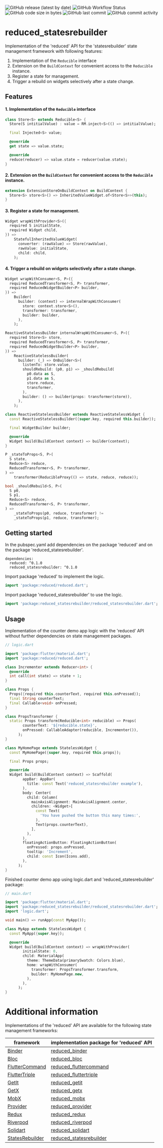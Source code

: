 ![GitHub release (latest by date)](https://img.shields.io/github/v/release/partmaster/reduced_statesrebuilder)
![GitHub Workflow Status](https://img.shields.io/github/actions/workflow/status/partmaster/reduced_statesrebuilder/dart.yml)
![GitHub code size in bytes](https://img.shields.io/github/languages/code-size/partmaster/reduced_statesrebuilder)
![GitHub last commit](https://img.shields.io/github/last-commit/partmaster/reduced_statesrebuilder)
![GitHub commit activity](https://img.shields.io/github/commit-activity/m/partmaster/reduced_statesrebuilder)
# reduced_statesrebuilder

Implementation of the 'reduced' API for the 'statesrebuilder' state management framework with following features:

1. Implementation of the ```Reducible``` interface 
2. Extension on the ```BuildContext``` for convenient access to the  ```Reducible``` instance.
3. Register a state for management.
4. Trigger a rebuild on widgets selectively after a state change.

## Features

#### 1. Implementation of the ```Reducible``` interface 

```dart
class Store<S> extends Reducible<S> {
  Store(S intitialValue) : value = RM.inject<S>(() => intitialValue);

  final Injected<S> value;

  @override
  get state => value.state;

  @override
  reduce(reducer) => value.state = reducer(value.state);
}
```

#### 2. Extension on the ```BuildContext``` for convenient access to the  ```Reducible``` instance.

```dart
extension ExtensionStoreOnBuildContext on BuildContext {
  Store<S> store<S>() => InheritedValueWidget.of<Store<S>>(this);
}
```

#### 3. Register a state for management.

```dart
Widget wrapWithProvider<S>({
  required S initialState,
  required Widget child,
}) =>
    StatefulInheritedValueWidget(
      converter: (rawValue) => Store(rawValue),
      rawValue: initialState,
      child: child,
    );
```

#### 4. Trigger a rebuild on widgets selectively after a state change.

```dart
Widget wrapWithConsumer<S, P>({
  required ReducedTransformer<S, P> transformer,
  required ReducedWidgetBuilder<P> builder,
}) =>
    Builder(
      builder: (context) => internalWrapWithConsumer(
        store: context.store<S>(),
        transformer: transformer,
        builder: builder,
      ),
    );
```

```dart
ReactiveStatelessBuilder internalWrapWithConsumer<S, P>({
  required Store<S> store,
  required ReducedTransformer<S, P> transformer,
  required ReducedWidgetBuilder<P> builder,
}) =>
    ReactiveStatelessBuilder(
      builder: (_) => OnBuilder<S>(
        listenTo: store.value,
        shouldRebuild: (p0, p1) => _shouldRebuild(
          p0.data as S,
          p1.data as S,
          store.reduce,
          transformer,
        ),
        builder: () => builder(props: transformer(store)),
      ),
    );
```

```dart
class ReactiveStatelessBuilder extends ReactiveStatelessWidget {
  const ReactiveStatelessBuilder({super.key, required this.builder});

  final WidgetBuilder builder;

  @override
  Widget build(BuildContext context) => builder(context);
}
```

```dart
P _stateToProps<S, P>(
  S state,
  Reduce<S> reduce,
  ReducedTransformer<S, P> transformer,
) =>
    transformer(ReducibleProxy(() => state, reduce, reduce));
```

```dart
bool _shouldRebuild<S, P>(
  S p0,
  S p1,
  Reduce<S> reduce,
  ReducedTransformer<S, P> transformer,
) =>
    _stateToProps(p0, reduce, transformer) !=
    _stateToProps(p1, reduce, transformer);
```

## Getting started

In the pubspec.yaml add dependencies on the package 'reduced' and on the package  'reduced_statesrebuilder'.

```
dependencies:
  reduced: ^0.1.0
  reduced_statesrebuilder: ^0.1.0
```

Import package 'reduced' to implement the logic.

```dart
import 'package:reduced/reduced.dart';
```

Import package 'reduced_statesrebuilder' to use the logic.

```dart
import 'package:reduced_statesrebuilder/reduced_statesrebuilder.dart';
```

## Usage

Implementation of the counter demo app logic with the 'reduced' API without further dependencies on state management packages.

```dart
// logic.dart

import 'package:flutter/material.dart';
import 'package:reduced/reduced.dart';

class Incrementer extends Reducer<int> {
  @override
  int call(int state) => state + 1;
}

class Props {
  Props({required this.counterText, required this.onPressed});
  final String counterText;
  final Callable<void> onPressed;
}

class PropsTransformer {
  static Props transform(Reducible<int> reducible) => Props(
        counterText: '${reducible.state}',
        onPressed: CallableAdapter(reducible, Incrementer()),
      );
}

class MyHomePage extends StatelessWidget {
  const MyHomePage({super.key, required this.props});

  final Props props;

  @override
  Widget build(BuildContext context) => Scaffold(
        appBar: AppBar(
          title: const Text('reduced_statesrebuilder example'),
        ),
        body: Center(
          child: Column(
            mainAxisAlignment: MainAxisAlignment.center,
            children: <Widget>[
              const Text(
                'You have pushed the button this many times:',
              ),
              Text(props.counterText),
            ],
          ),
        ),
        floatingActionButton: FloatingActionButton(
          onPressed: props.onPressed,
          tooltip: 'Increment',
          child: const Icon(Icons.add),
        ),
      );
}
```

Finished counter demo app using logic.dart and 'reduced_statesrebuilder' package:

```dart
// main.dart

import 'package:flutter/material.dart';
import 'package:reduced_statesrebuilder/reduced_statesrebuilder.dart';
import 'logic.dart';

void main() => runApp(const MyApp());

class MyApp extends StatelessWidget {
  const MyApp({super.key});

  @override
  Widget build(BuildContext context) => wrapWithProvider(
        initialState: 0,
        child: MaterialApp(
          theme: ThemeData(primarySwatch: Colors.blue),
          home: wrapWithConsumer(
            transformer: PropsTransformer.transform,
            builder: MyHomePage.new,
          ),
        ),
      );
}
```

# Additional information

Implementations of the 'reduced' API are available for the following state management frameworks:

|framework|implementation package for 'reduced' API|
|---|---|
|[Binder](https://pub.dev/packages/binder)|[reduced_binder](https://github.com/partmaster/reduced_binder)|
|[Bloc](https://bloclibrary.dev/#/)|[reduced_bloc](https://github.com/partmaster/reduced_bloc)|
|[FlutterCommand](https://pub.dev/packages/flutter_command)|[reduced_fluttercommand](https://github.com/partmaster/reduced_fluttercommand)|
|[FlutterTriple](https://pub.dev/packages/flutter_triple)|[reduced_fluttertriple](https://github.com/partmaster/reduced_fluttertriple)|
|[GetIt](https://pub.dev/packages/get_it)|[reduced_getit](https://github.com/partmaster/reduced_getit)|
|[GetX](https://pub.dev/packages/get)|[reduced_getx](https://github.com/partmaster/reduced_getx)|
|[MobX](https://pub.dev/packages/mobx)|[reduced_mobx](https://github.com/partmaster/reduced_mobx)|
|[Provider](https://pub.dev/packages/provider)|[reduced_provider](https://github.com/partmaster/reduced_provider)|
|[Redux](https://pub.dev/packages/redux)|[reduced_redux](https://github.com/partmaster/reduced_redux)|
|[Riverpod](https://riverpod.dev/)|[reduced_riverpod](https://github.com/partmaster/reduced_riverpod)|
|[Solidart](https://pub.dev/packages/solidart)|[reduced_solidart](https://github.com/partmaster/reduced_solidart)|
|[StatesRebuilder](https://pub.dev/packages/states_rebuilder)|[reduced_statesrebuilder](https://github.com/partmaster/reduced_statesrebuilder)|
